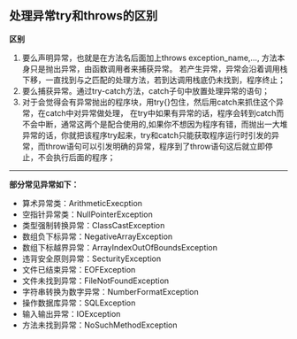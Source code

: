 ## 处理异常try和throws的区别
**区别** 
1. 要么声明异常，也就是在方法名后面加上throws exception_name,…, 方法本身只是抛出异常，由函数调用者来捕获异常。 若产生异常，异常会沿着调用栈下移，一直找到与之匹配的处理方法，若到达调用栈底仍未找到，程序终止； 
2. 要么捕获异常。通过try-catch方法，catch子句中放置处理异常的语句； 
3. 对于会觉得会有异常抛出的程序块，用try{}包住，然后用catch来抓住这个异常，在catch中对异常做处理， 在try中如果有异常的话，程序会转到catch而不会中断，通常这两个是配合使用的,如果你不想因为程序有错，而抛出一大堆异常的话，你就把该程序try起来，try和catch只能获取程序运行时引发的异常，而throw语句可以引发明确的异常，程序到了throw语句这后就立即停止，不会执行后面的程序；

---

**部分常见异常如下：**

- 算术异常类：ArithmeticExecption
- 空指针异常类：NullPointerException
- 类型强制转换异常：ClassCastException
- 数组负下标异常：NegativeArrayException
- 数组下标越界异常：ArrayIndexOutOfBoundsException
- 违背安全原则异常：SecturityException
- 文件已结束异常：EOFException
- 文件未找到异常：FileNotFoundException
- 字符串转换为数字异常：NumberFormatException
- 操作数据库异常：SQLException
- 输入输出异常：IOException
- 方法未找到异常：NoSuchMethodException

